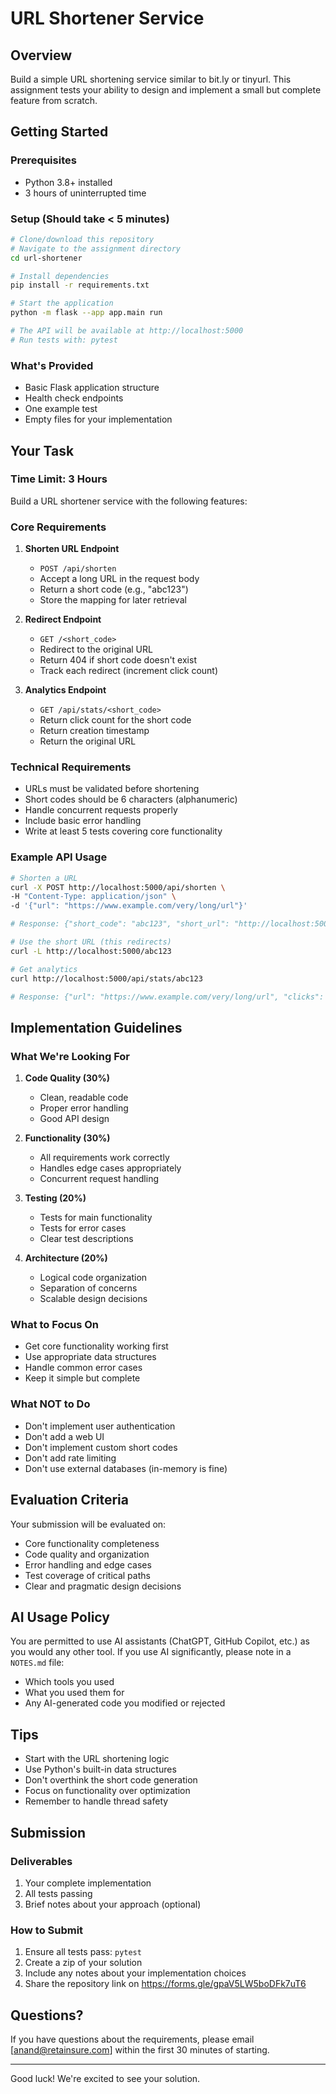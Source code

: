    # URL Shortener Service

   ## Overview
   Build a simple URL shortening service similar to bit.ly or tinyurl. This assignment tests your ability to design and implement a small but complete feature from scratch.

   ## Getting Started

   ### Prerequisites
   - Python 3.8+ installed
   - 3 hours of uninterrupted time

   ### Setup (Should take < 5 minutes)
   ```bash
   # Clone/download this repository
   # Navigate to the assignment directory
   cd url-shortener

   # Install dependencies
   pip install -r requirements.txt

   # Start the application
   python -m flask --app app.main run

   # The API will be available at http://localhost:5000
   # Run tests with: pytest
   ```

   ### What's Provided
   - Basic Flask application structure
   - Health check endpoints
   - One example test
   - Empty files for your implementation

   ## Your Task

   ### Time Limit: 3 Hours

   Build a URL shortener service with the following features:

   ### Core Requirements

   1. **Shorten URL Endpoint**
      - `POST /api/shorten`
      - Accept a long URL in the request body
      - Return a short code (e.g., "abc123")
      - Store the mapping for later retrieval

   2. **Redirect Endpoint**
      - `GET /<short_code>`
      - Redirect to the original URL
      - Return 404 if short code doesn't exist
      - Track each redirect (increment click count)

   3. **Analytics Endpoint**
      - `GET /api/stats/<short_code>`
      - Return click count for the short code
      - Return creation timestamp
      - Return the original URL

   ### Technical Requirements

   - URLs must be validated before shortening
   - Short codes should be 6 characters (alphanumeric)
   - Handle concurrent requests properly
   - Include basic error handling
   - Write at least 5 tests covering core functionality

   ### Example API Usage

   ```bash
   # Shorten a URL
   curl -X POST http://localhost:5000/api/shorten \
   -H "Content-Type: application/json" \
   -d '{"url": "https://www.example.com/very/long/url"}'

   # Response: {"short_code": "abc123", "short_url": "http://localhost:5000/abc123"}

   # Use the short URL (this redirects)
   curl -L http://localhost:5000/abc123

   # Get analytics
   curl http://localhost:5000/api/stats/abc123

   # Response: {"url": "https://www.example.com/very/long/url", "clicks": 5, "created_at": "2024-01-01T10:00:00"}
   ```

   ## Implementation Guidelines

   ### What We're Looking For

   1. **Code Quality (30%)**
      - Clean, readable code
      - Proper error handling
      - Good API design

   2. **Functionality (30%)**
      - All requirements work correctly
      - Handles edge cases appropriately
      - Concurrent request handling

   3. **Testing (20%)**
      - Tests for main functionality
      - Tests for error cases
      - Clear test descriptions

   4. **Architecture (20%)**
      - Logical code organization
      - Separation of concerns
      - Scalable design decisions

   ### What to Focus On
   - Get core functionality working first
   - Use appropriate data structures
   - Handle common error cases
   - Keep it simple but complete

   ### What NOT to Do
   - Don't implement user authentication
   - Don't add a web UI
   - Don't implement custom short codes
   - Don't add rate limiting
   - Don't use external databases (in-memory is fine)

   ## Evaluation Criteria

   Your submission will be evaluated on:
   - Core functionality completeness
   - Code quality and organization
   - Error handling and edge cases
   - Test coverage of critical paths
   - Clear and pragmatic design decisions

   ## AI Usage Policy

   You are permitted to use AI assistants (ChatGPT, GitHub Copilot, etc.) as you would any other tool. If you use AI significantly, please note in a `NOTES.md` file:
   - Which tools you used
   - What you used them for
   - Any AI-generated code you modified or rejected

   ## Tips

   - Start with the URL shortening logic
   - Use Python's built-in data structures
   - Don't overthink the short code generation
   - Focus on functionality over optimization
   - Remember to handle thread safety

   ## Submission

   ### Deliverables
   1. Your complete implementation
   2. All tests passing
   3. Brief notes about your approach (optional)

   ### How to Submit
   1. Ensure all tests pass: `pytest`
   2. Create a zip of your solution
   3. Include any notes about your implementation choices
   4. Share the repository link on https://forms.gle/gpaV5LW5boDFk7uT6

   ## Questions?

   If you have questions about the requirements, please email [anand@retainsure.com] within the first 30 minutes of starting.

   ---

   Good luck! We're excited to see your solution.